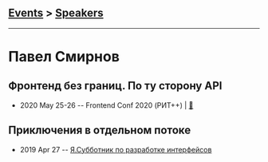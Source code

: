 ## [Events](../README.md) > [Speakers](../speakers.md)
---

# Павел Смирнов

## Фронтенд без границ. По ту сторону API
- 2020 May 25-26 -- Frontend Conf 2020 (РИТ++)  | [:notebook:](https://drive.google.com/file/d/1KF8RLHmqUPkKq8Oa_ieqhm3GTbQ3lm54/view)  
## Приключения в отдельном потоке
- 2019 Apr 27 -- [Я.Субботник по разработке интерфейсов](https://events.yandex.ru/lib/talks/7257/)    
